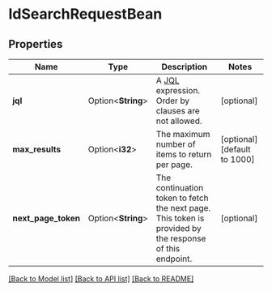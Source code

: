 # IdSearchRequestBean

## Properties

Name | Type | Description | Notes
------------ | ------------- | ------------- | -------------
**jql** | Option<**String**> | A [JQL](https://confluence.atlassian.com/x/egORLQ) expression. Order by clauses are not allowed. | [optional]
**max_results** | Option<**i32**> | The maximum number of items to return per page. | [optional][default to 1000]
**next_page_token** | Option<**String**> | The continuation token to fetch the next page. This token is provided by the response of this endpoint. | [optional]

[[Back to Model list]](../README.md#documentation-for-models) [[Back to API list]](../README.md#documentation-for-api-endpoints) [[Back to README]](../README.md)


